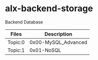 # alx-backend-storage
Backend Database

| Files | Description |
| ---- | ----------- |
| Topic:0 | 0x00-MySQL_Advanced |
| Topic:1 | 0x01-NoSQL |

